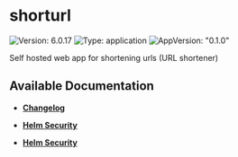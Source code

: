 # shorturl

![Version: 6.0.17](https://img.shields.io/badge/Version-6.0.17-informational?style=flat-square) ![Type: application](https://img.shields.io/badge/Type-application-informational?style=flat-square) ![AppVersion: "0.1.0"](https://img.shields.io/badge/AppVersion-"0.1.0"-informational?style=flat-square)

Self hosted web app for shortening urls (URL shortener)

## Available Documentation

- [**Changelog**](CHANGELOG)

- [**Helm Security**](container-security)

- [**Helm Security**](helm-security)

